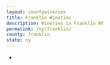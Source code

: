 ```yaml
---
layout: countywineries
title: Franklin Wineries
description: Wineries in Franklin NY
permalink: /ny/franklin/
county: franklin
state: ny
---
```

-

